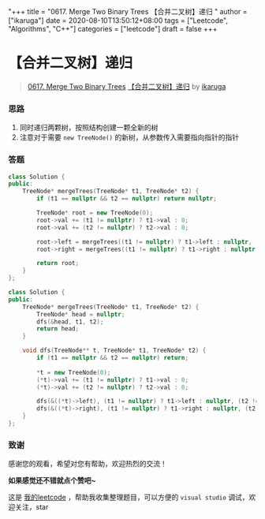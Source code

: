 "+++
title = "0617. Merge Two Binary Trees 【合并二叉树】递归 "
author = ["ikaruga"]
date = 2020-08-10T13:50:12+08:00
tags = ["Leetcode", "Algorithms", "C++"]
categories = ["leetcode"]
draft = false
+++

# 【合并二叉树】递归

> [0617. Merge Two Binary Trees](https://leetcode-cn.com/problems/merge-two-binary-trees/)
> [【合并二叉树】递归](https://leetcode-cn.com/problems/merge-two-binary-trees/solution/merge-two-binary-trees-by-ikaruga/) by [ikaruga](https://leetcode-cn.com/u/ikaruga/)

### 思路
1. 同时递归两颗树，按照结构创建一颗全新的树
2. 注意对于需要 `new TreeNode()` 的新树，从参数传入需要指向指针的指针

### 答题
```C++
class Solution {
public:
    TreeNode* mergeTrees(TreeNode* t1, TreeNode* t2) {
        if (t1 == nullptr && t2 == nullptr) return nullptr;

        TreeNode* root = new TreeNode(0);
        root->val += (t1 != nullptr) ? t1->val : 0;
        root->val += (t2 != nullptr) ? t2->val : 0;

        root->left = mergeTrees((t1 != nullptr) ? t1->left : nullptr, (t2 != nullptr) ? t2->left : nullptr);
        root->right = mergeTrees((t1 != nullptr) ? t1->right : nullptr, (t2 != nullptr) ? t2->right : nullptr);

        return root;
    }
};
```
```C++
class Solution {
public:
    TreeNode* mergeTrees(TreeNode* t1, TreeNode* t2) {
        TreeNode* head = nullptr;
        dfs(&head, t1, t2);
        return head;
    }

    void dfs(TreeNode** t, TreeNode* t1, TreeNode* t2) {
        if (t1 == nullptr && t2 == nullptr) return;
        
        *t = new TreeNode(0);
        (*t)->val += (t1 != nullptr) ? t1->val : 0;
        (*t)->val += (t2 != nullptr) ? t2->val : 0;

        dfs(&((*t)->left), (t1 != nullptr) ? t1->left : nullptr, (t2 != nullptr) ? t2->left : nullptr);
        dfs(&((*t)->right), (t1 != nullptr) ? t1->right : nullptr, (t2 != nullptr) ? t2->right : nullptr);
    }
};
```


### 致谢

感谢您的观看，希望对您有帮助，欢迎热烈的交流！  

**如果感觉还不错就点个赞吧~**

这是 [我的leetcode](https://github.com/AhJo53589/leetcode-cn) ，帮助我收集整理题目，可以方便的 `visual studio` 调试，欢迎关注，star

